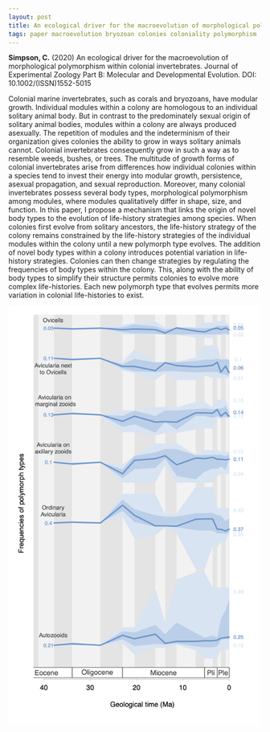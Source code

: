 ```yaml
---
layout: post
title: An ecological driver for the macroevolution of morphological polymorphism within colonial invertebrates 
tags: paper macroevolution bryozoan colonies coloniality polymorphism
---
```


**Simpson, C.** (2020)  An ecological driver for the macroevolution of morphological polymorphism within colonial invertebrates. Journal of Experimental Zoology Part B: Molecular and Developmental Evolution. DOI: 10.1002/(ISSN)1552-5015

Colonial marine invertebrates, such as corals and bryozoans, have modular growth. Individual modules within a colony are homologous to an individual solitary animal body. But in contrast to the predominately sexual origin of solitary animal bodies, modules within a colony are always produced asexually. The repetition of modules and the indeterminism of their organization gives colonies the ability to grow in ways solitary animals cannot. Colonial invertebrates consequently grow in such a way as to resemble weeds, bushes, or trees. The multitude of growth forms of colonial invertebrates arise from differences how individual colonies within a species tend to invest their energy into modular growth, persistence, asexual propagation, and sexual reproduction. Moreover, many colonial invertebrates possess several body types, morphological polymorphism among modules, where modules qualitatively differ in shape, size, and function. In this paper, I propose a mechanism that links the origin of novel body types to the evolution of life-history strategies among species. When colonies first evolve from solitary ancestors, the life-history strategy of the colony remains constrained by the life-history strategies of the individual modules within the colony until a new polymorph type evolves. The addition of novel body types within a colony introduces potential variation in life-history strategies. Colonies can then change strategies by regulating the frequencies of body types within the colony. This, along with the ability of body types to simplify their structure permits colonies to evolve more complex life-histories. Each new polymorph type that evolves permits more variation in colonial life-histories to exist.






 <img src="/assets/img/metra-ex.png"  width = "500px"/>

